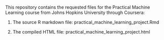 This repository contains the requested files for the Practical Machine Learning course from Johns Hopkins University through Coursera:

1) The source R markdown file: practical_machine_learning_project.Rmd

2) The compiled HTML file: practical_machine_learning_project.html
